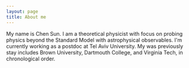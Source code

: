 ```yaml
---
layout: page
title: About me
---
```


My name is Chen Sun. I am a theoretical physicist with focus on probing physics beyond the Standard Model with astrophysical observables. I'm currently working as a postdoc at Tel Aviv University. My was previously stay includes Brown University, Dartmouth College, and Virginia Tech, in chronological order. 
